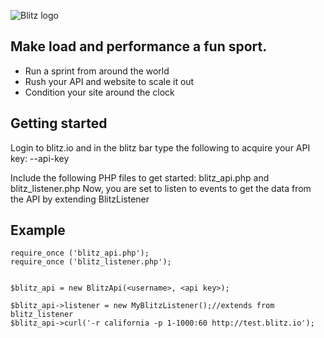 ![Blitz logo](https://a248.e.akamai.net/camo.github.com/876df0c07bae85f7a2d805c9264742857159deff/687474703a2f2f626c69747a2e696f2f696d616765732f6c6f676f322e706e67)
## Make load and performance a fun sport. ##
* Run a sprint from around the world
* Rush your API and website to scale it out
* Condition your site around the clock


## Getting started ##


Login to blitz.io and in the blitz bar type the following to acquire your API key:
    --api-key

Include the following PHP files to get started: blitz_api.php and blitz_listener.php
Now, you are set to listen to events to get the data from the API by extending BlitzListener


## Example ##

    require_once ('blitz_api.php');
    require_once ('blitz_listener.php');


    $blitz_api = new BlitzApi(<username>, <api key>);

    $blitz_api->listener = new MyBlitzListener();//extends from blitz_listener
    $blitz_api->curl('-r california -p 1-1000:60 http://test.blitz.io');